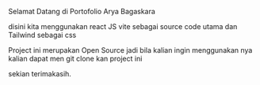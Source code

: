 Selamat Datang di Portofolio Arya Bagaskara

disini kita menggunakan react JS vite sebagai source code utama dan Tailwind sebagai css

Project ini merupakan Open Source jadi bila kalian ingin menggunakan nya kalian dapat men git clone kan project ini


sekian terimakasih.
